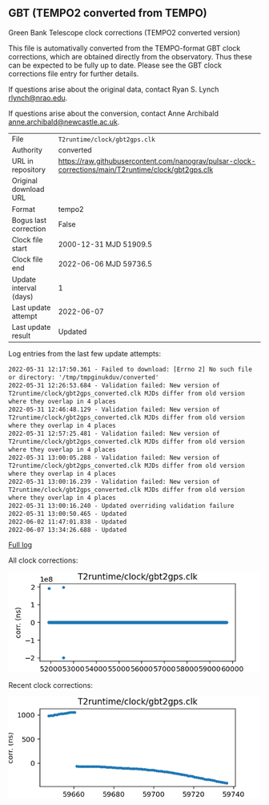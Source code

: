 
## GBT (TEMPO2 converted from TEMPO)

Green Bank Telescope clock corrections (TEMPO2 converted version)

This file is automativally converted from the TEMPO-format GBT
clock corrections, which are obtained directly from the observatory.
Thus these can be expected to be fully up to date. Please see the
GBT clock corrections file entry for further details.

If questions arise about the original data, contact Ryan S. Lynch
<rlynch@nrao.edu>.

If questions arise about the conversion, contact Anne Archibald
<anne.archibald@newcastle.ac.uk>.

|     |     |
|:--- |:--- |
| File | `T2runtime/clock/gbt2gps.clk` |
| Authority | converted |
| URL in repository | <https://raw.githubusercontent.com/nanograv/pulsar-clock-corrections/main/T2runtime/clock/gbt2gps.clk> |
| Original download URL | <None> |
| Format | tempo2 |
| Bogus last correction | False |
| Clock file start | 2000-12-31 MJD 51909.5 |
| Clock file end | 2022-06-06 MJD 59736.5 |
| Update interval (days) | 1 |
| Last update attempt | 2022-06-07 |
| Last update result | Updated |

Log entries from the last few update attempts:
```
2022-05-31 12:17:50.361 - Failed to download: [Errno 2] No such file or directory: '/tmp/tmpginukduv/converted'
2022-05-31 12:26:53.684 - Validation failed: New version of T2runtime/clock/gbt2gps_converted.clk MJDs differ from old version where they overlap in 4 places
2022-05-31 12:46:48.129 - Validation failed: New version of T2runtime/clock/gbt2gps_converted.clk MJDs differ from old version where they overlap in 4 places
2022-05-31 12:57:25.481 - Validation failed: New version of T2runtime/clock/gbt2gps_converted.clk MJDs differ from old version where they overlap in 4 places
2022-05-31 13:00:05.288 - Validation failed: New version of T2runtime/clock/gbt2gps_converted.clk MJDs differ from old version where they overlap in 4 places
2022-05-31 13:00:16.239 - Validation failed: New version of T2runtime/clock/gbt2gps_converted.clk MJDs differ from old version where they overlap in 4 places
2022-05-31 13:00:16.240 - Updated overriding validation failure
2022-05-31 13:00:50.465 - Updated
2022-06-02 11:47:01.838 - Updated
2022-06-07 13:34:26.688 - Updated
```
[Full log](https://raw.githubusercontent.com/nanograv/pulsar-clock-corrections/main/log/T2runtime/clock/gbt2gps.clk.log)


All clock corrections:

![plot of all clock corrections](gbt2gps.clk.png "All corrections")

Recent clock corrections:

![plot of recent clock corrections](gbt2gps.clk.short.png "Recent corrections")

